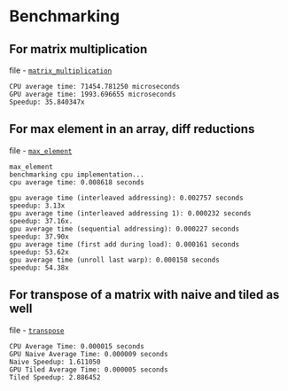 # Benchmarking

## For matrix multiplication

file - [`matrix_multiplication`](./practice/kernels/matrix_mul_shared_mem.cu)

```
CPU average time: 71454.781250 microseconds
GPU average time: 1993.696655 microseconds
Speedup: 35.840347x
```
 
## For max element in an array, diff reductions

file - [`max_element`](./practice/kernels/max_element.cu)

```
max_element                                                                                                                         
benchmarking cpu implementation...
cpu average time: 0.008618 seconds

gpu average time (interleaved addressing): 0.002757 seconds
speedup: 3.13x
gpu average time (interleaved addressing 1): 0.000232 seconds
speedup: 37.16x.
gpu average time (sequential addressing): 0.000227 seconds
speedup: 37.90x
gpu average time (first add during load): 0.000161 seconds
speedup: 53.62x
gpu average time (unroll last warp): 0.000158 seconds
speedup: 54.38x
```
## For transpose of a matrix with naive and tiled as well

file - [`transpose`](./practice/kernels/transpose_matrix.cu)
```
CPU Average Time: 0.000015 seconds
GPU Naive Average Time: 0.000009 seconds
Naive Speedup: 1.611050
GPU Tiled Average Time: 0.000005 seconds
Tiled Speedup: 2.886452
```